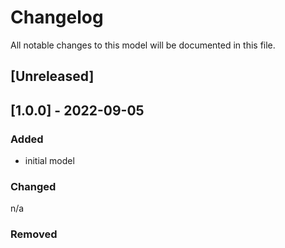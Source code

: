 # Changelog
All notable changes to this model will be documented in this file.

## [Unreleased]

## [1.0.0] - 2022-09-05
### Added
- initial model

### Changed
n/a

### Removed

